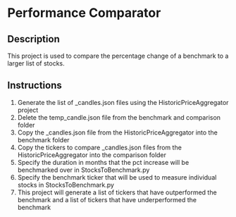 # Performance Comparator

## Description

This project is used to compare the percentage change of a benchmark to a
larger list of stocks.

## Instructions

1. Generate the list of <ticker>_candles.json files using the HistoricPriceAggregator project
2. Delete the temp_candle.json file from the benchmark and comparison folder
3. Copy the <benchmark>_candles.json file from the HistoricPriceAggregator into the benchmark folder
4. Copy the tickers to compare <ticker>_candles.json files from the HistoricPriceAggregator into the comparison folder
5. Specify the duration in months that the pct increase will be benchmarked over in StocksToBenchmark.py
6. Specify the benchmark ticker that will be used to measure individual stocks in StocksToBenchmark.py
7. This project will generate a list of tickers that have outperformed the benchmark and a list of tickers that have underperformed the benchmark
